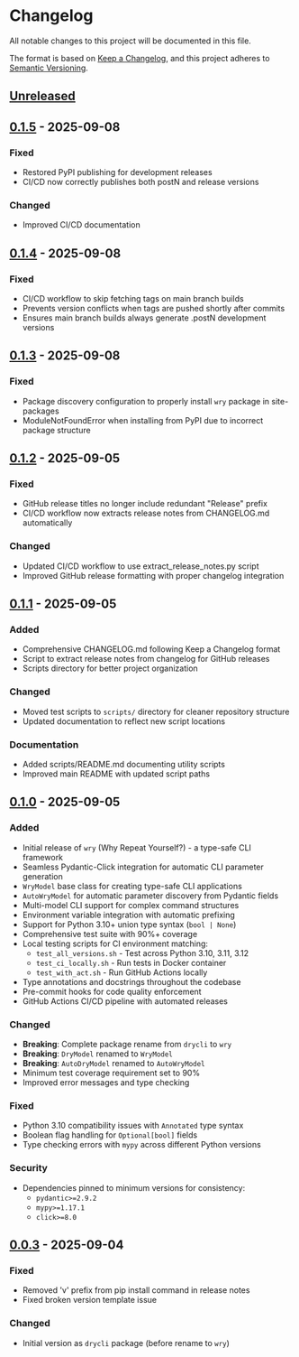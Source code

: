# Changelog

All notable changes to this project will be documented in this file.

The format is based on [Keep a Changelog](https://keepachangelog.com/en/1.0.0/),
and this project adheres to [Semantic Versioning](https://semver.org/spec/v2.0.0.html).

## [Unreleased]

## [0.1.5] - 2025-09-08

### Fixed

- Restored PyPI publishing for development releases
- CI/CD now correctly publishes both postN and release versions

### Changed

- Improved CI/CD documentation

## [0.1.4] - 2025-09-08

### Fixed

- CI/CD workflow to skip fetching tags on main branch builds
- Prevents version conflicts when tags are pushed shortly after commits
- Ensures main branch builds always generate .postN development versions

## [0.1.3] - 2025-09-08

### Fixed

- Package discovery configuration to properly install `wry` package in site-packages
- ModuleNotFoundError when installing from PyPI due to incorrect package structure

## [0.1.2] - 2025-09-05

### Fixed

- GitHub release titles no longer include redundant "Release" prefix
- CI/CD workflow now extracts release notes from CHANGELOG.md automatically

### Changed

- Updated CI/CD workflow to use extract_release_notes.py script
- Improved GitHub release formatting with proper changelog integration

## [0.1.1] - 2025-09-05

### Added

- Comprehensive CHANGELOG.md following Keep a Changelog format
- Script to extract release notes from changelog for GitHub releases
- Scripts directory for better project organization

### Changed

- Moved test scripts to `scripts/` directory for cleaner repository structure
- Updated documentation to reflect new script locations

### Documentation

- Added scripts/README.md documenting utility scripts
- Improved main README with updated script paths

## [0.1.0] - 2025-09-05

### Added

- Initial release of `wry` (Why Repeat Yourself?) - a type-safe CLI framework
- Seamless Pydantic-Click integration for automatic CLI parameter generation
- `WryModel` base class for creating type-safe CLI applications
- `AutoWryModel` for automatic parameter discovery from Pydantic fields
- Multi-model CLI support for complex command structures
- Environment variable integration with automatic prefixing
- Support for Python 3.10+ union type syntax (`bool | None`)
- Comprehensive test suite with 90%+ coverage
- Local testing scripts for CI environment matching:
  - `test_all_versions.sh` - Test across Python 3.10, 3.11, 3.12
  - `test_ci_locally.sh` - Run tests in Docker container
  - `test_with_act.sh` - Run GitHub Actions locally
- Type annotations and docstrings throughout the codebase
- Pre-commit hooks for code quality enforcement
- GitHub Actions CI/CD pipeline with automated releases

### Changed

- **Breaking**: Complete package rename from `drycli` to `wry`
- **Breaking**: `DryModel` renamed to `WryModel`
- **Breaking**: `AutoDryModel` renamed to `AutoWryModel`
- Minimum test coverage requirement set to 90%
- Improved error messages and type checking

### Fixed

- Python 3.10 compatibility issues with `Annotated` type syntax
- Boolean flag handling for `Optional[bool]` fields
- Type checking errors with `mypy` across different Python versions

### Security

- Dependencies pinned to minimum versions for consistency:
  - `pydantic>=2.9.2`
  - `mypy>=1.17.1`
  - `click>=8.0`

## [0.0.3] - 2025-09-04

### Fixed

- Removed 'v' prefix from pip install command in release notes
- Fixed broken version template issue

### Changed

- Initial version as `drycli` package (before rename to `wry`)

[Unreleased]: https://github.com/tahouse/wry/compare/v0.1.5...HEAD
[0.1.5]: https://github.com/tahouse/wry/compare/v0.1.4...v0.1.5
[0.1.4]: https://github.com/tahouse/wry/compare/v0.1.3...v0.1.4
[0.1.3]: https://github.com/tahouse/wry/compare/v0.1.2...v0.1.3
[0.1.2]: https://github.com/tahouse/wry/compare/v0.1.1...v0.1.2
[0.1.1]: https://github.com/tahouse/wry/compare/v0.1.0...v0.1.1
[0.1.0]: https://github.com/tahouse/wry/compare/v0.0.3...v0.1.0
[0.0.3]: https://github.com/tahouse/wry/releases/tag/v0.0.3

